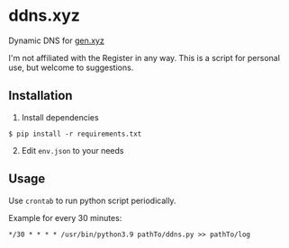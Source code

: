 # ddns.xyz
Dynamic DNS for [gen.xyz](https://gen.xyz/)

I'm not affiliated with the Register in any way. This is a script for personal use, but welcome to suggestions.

## Installation
1. Install dependencies
```shell
$ pip install -r requirements.txt
```
2. Edit `env.json` to your needs

## Usage
Use `crontab` to run python script periodically.

Example for every 30 minutes: 

`*/30 * * * * /usr/bin/python3.9 pathTo/ddns.py >> pathTo/log`
